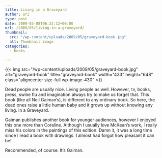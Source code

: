 ```yaml
---
title: Living in a Graveyard
author: uri
type: post
date: 2009-05-08T06:33:12+00:00
url: /2009/05/living-in-a-graveyard/
thumbnail:
  src: "/wp-content/uploads/2009/05/graveyard-book.jpg"
  alt: Thumbnail image
categories:
  - books

---
```

{{< img src="/wp-content/uploads/2009/05/graveyard-book.jpg" alt="graveyard-book" title="graveyard-book" width="433" height="648" class="aligncenter size-full wp-image-430" >}}

Dead people are usually nice. Living people as well. However, tv, books, press, swine flu and imagination always try to make us forget that. This book (like all Neil Gaiman&#8217;s), is different to any ordinary book. So here, the dead ones raise a little human baby and it grows up without knowing any living. In a Graveyard.

Gaiman publishes another book for younger audiences, however I enjoyed this one more than Coraline. Although I usually love McKean&#8217;s work, I really miss his colors in the paintings of this edition. Damn it, it was a long time since I read a book with drawings. I almost had forgot how pleasant it can be!

Recommended, of course. It&#8217;s Gaiman.
